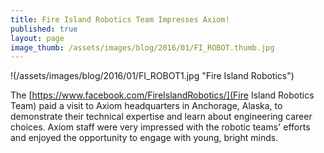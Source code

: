 ```yaml
---
title: Fire Island Robotics Team Impresses Axiom!
published: true
layout: page
image_thumb: /assets/images/blog/2016/01/FI_ROBOT.thumb.jpg
---
```


!(/assets/images/blog/2016/01/FI_ROBOT1.jpg "Fire Island Robotics")

The [https://www.facebook.com/FireIslandRobotics/](Fire Island Robotics Team) paid a visit to Axiom headquarters in Anchorage, Alaska, to demonstrate their technical expertise and learn about engineering career choices. Axiom staff were very impressed with the robotic teams' efforts and enjoyed the opportunity to engage with young, bright minds.